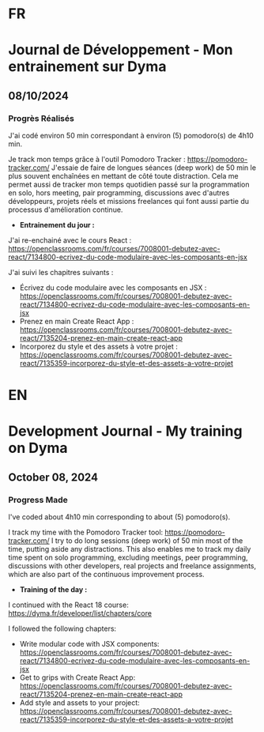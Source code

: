 # FR

# Journal de Développement - Mon entrainement sur Dyma

## 08/10/2024

### Progrès Réalisés

J'ai codé environ 50 min correspondant à environ (5) pomodoro(s) de 4h10 min.

Je track mon temps grâce à l'outil Pomodoro Tracker : https://pomodoro-tracker.com/
J'essaie de faire de longues séances (deep work) de 50 min le plus souvent enchaînées en mettant de côté toute distraction.
Cela me permet aussi de tracker mon temps quotidien passé sur la programmation en solo, hors meeting, pair programming, discussions avec d'autres développeurs, projets réels et missions freelances qui font aussi partie du processus d'amélioration continue.

- **Entrainement du jour :**

J'ai re-enchainé avec le cours React : https://openclassrooms.com/fr/courses/7008001-debutez-avec-react/7134800-ecrivez-du-code-modulaire-avec-les-composants-en-jsx

J'ai suivi les chapitres suivants :

- Écrivez du code modulaire avec les composants en JSX : https://openclassrooms.com/fr/courses/7008001-debutez-avec-react/7134800-ecrivez-du-code-modulaire-avec-les-composants-en-jsx
- Prenez en main Create React App : https://openclassrooms.com/fr/courses/7008001-debutez-avec-react/7135204-prenez-en-main-create-react-app
- Incorporez du style et des assets à votre projet : https://openclassrooms.com/fr/courses/7008001-debutez-avec-react/7135359-incorporez-du-style-et-des-assets-a-votre-projet

# EN

# Development Journal - My training on Dyma

## October 08, 2024

### Progress Made

I've coded about 4h10 min corresponding to about (5) pomodoro(s).

I track my time with the Pomodoro Tracker tool: https://pomodoro-tracker.com/ I try to do long sessions (deep work) of 50 min most of the time, putting aside any distractions. This also enables me to track my daily time spent on solo programming, excluding meetings, peer programming, discussions with other developers, real projects and freelance assignments, which are also part of the continuous improvement process.

- **Training of the day :**

I continued with the React 18 course: https://dyma.fr/developer/list/chapters/core

I followed the following chapters:

- Write modular code with JSX components: https://openclassrooms.com/fr/courses/7008001-debutez-avec-react/7134800-ecrivez-du-code-modulaire-avec-les-composants-en-jsx
- Get to grips with Create React App: https://openclassrooms.com/fr/courses/7008001-debutez-avec-react/7135204-prenez-en-main-create-react-app
- Add style and assets to your project: https://openclassrooms.com/fr/courses/7008001-debutez-avec-react/7135359-incorporez-du-style-et-des-assets-a-votre-projet
